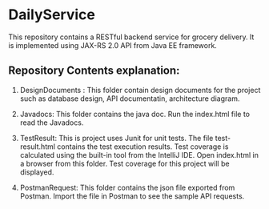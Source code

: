 # DailyService
This repository contains a RESTful backend service for grocery delivery. It is implemented using JAX-RS 2.0 API from Java EE framework.

## Repository Contents explanation:
1. DesignDocuments : This folder contain design documents for the project such as database design, API documentatin, architecture diagram.

2. Javadocs: This folder contains the java doc. Run the index.html file to read the Javadocs.

3. TestResult: This is project uses Junit for unit tests. The file test-result.html contains the test execution results.
Test coverage is calculated using the built-in tool from the IntelliJ IDE. Open index.html in a browser from this folder.
Test coverage for this project will be displayed. 

4. PostmanRequest: This folder contains the json file exported from Postman. Import the file in Postman to see the sample API requests.

